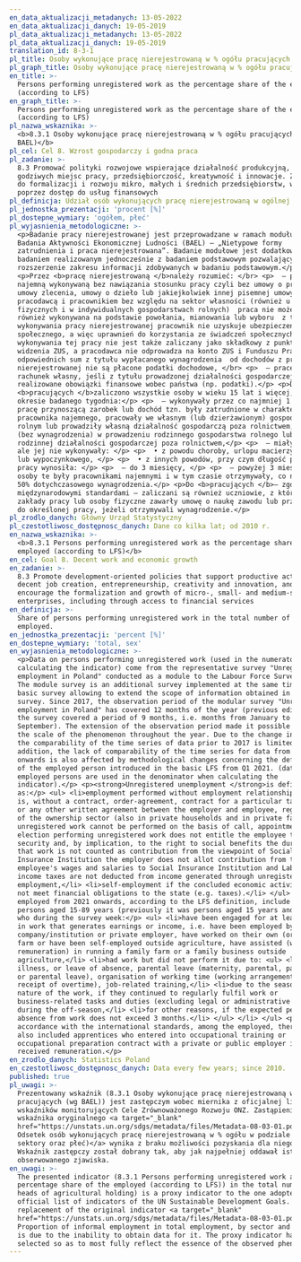```yaml
---
en_data_aktualizacji_metadanych: 13-05-2022
en_data_aktualizacji_danych: 19-05-2019
pl_data_aktualizacji_metadanych: 13-05-2022
pl_data_aktualizacji_danych: 19-05-2019
translation_id: 8-3-1
pl_title: Osoby wykonujące pracę nierejestrowaną w % ogółu pracujących (wg BAEL)
pl_graph_title: Osoby wykonujące pracę nierejestrowaną w % ogółu pracujących (wg BAEL)
en_title: >-
  Persons performing unregistered work as the percentage share of the employed
  (according to LFS)
en_graph_title: >-
  Persons performing unregistered work as the percentage share of the employed
  (according to LFS)
pl_nazwa_wskaznika: >-
  <b>8.3.1 Osoby wykonujące pracę nierejestrowaną w % ogółu pracujących (wg
  BAEL)</b>
pl_cel: Cel 8. Wzrost gospodarczy i godna praca
pl_zadanie: >-
  8.3 Promować polityki rozwojowe wspierające działalność produkcyjną, tworzenie
  godziwych miejsc pracy, przedsiębiorczość, kreatywność i innowacje. Zachęcać
  do formalizacji i rozwoju mikro, małych i średnich przedsiębiorstw, w tym
  poprzez dostęp do usług finansowych
pl_definicja: Udział osób wykonujących pracę nierejestrowaną w ogólnej liczbie pracujących.
pl_jednostka_prezentacji: 'procent [%]'
pl_dostepne_wymiary: 'ogółem, płeć'
pl_wyjasnienia_metodologiczne: >-
  <p>Badanie pracy nierejestrowanej jest przeprowadzane w ramach modułu do
  Badania Aktywności Ekonomicznej Ludności (BAEL) – „Nietypowe formy
  zatrudnienia i praca nierejestrowana”. Badanie modułowe jest dodatkowym
  badaniem realizowanym jednocześnie z badaniem podstawowym pozwalającym na
  rozszerzenie zakresu informacji zdobywanych w badaniu podstawowym.</p>
  <p>Przez <b>pracę nierejestrowaną </b>należy rozumieć: </br> <p>  – pracę
  najemną wykonywaną bez nawiązania stosunku pracy czyli bez umowy o pracę, bez
  umowy zlecenia, umowy o dzieło lub jakiejkolwiek innej pisemnej umowy pomiędzy
  pracodawcą i pracownikiem bez względu na sektor własności (również u osób
  fizycznych i w indywidualnych gospodarstwach rolnych)  praca nie może być
  również wykonywana na podstawie powołania, mianowania lub wyboru  z tytułu
  wykonywania pracy nierejestrowanej pracownik nie uzyskuje ubezpieczenia
  społecznego, a więc uprawnień do korzystania ze świadczeń społecznych  okres
  wykonywania tej pracy nie jest także zaliczany jako składkowy z punktu
  widzenia ZUS, a pracodawca nie odprowadza na konto ZUS i Funduszu Pracy
  odpowiednich sum z tytułu wypłacanego wynagrodzenia  od dochodów z pracy
  nierejestrowanej nie są płacone podatki dochodowe, </br> <p>  – pracę na
  rachunek własny, jeśli z tytułu prowadzonej działalności gospodarczej nie są
  realizowane obowiązki finansowe wobec państwa (np. podatki).</p> <p>Do
  <b>pracujących </b>zaliczono wszystkie osoby w wieku 15 lat i więcej, które w
  okresie badanego tygodnia:</p> <p>  – wykonywały przez co najmniej 1 godzinę
  pracę przynoszącą zarobek lub dochód tzn. były zatrudnione w charakterze
  pracownika najemnego, pracowały we własnym (lub dzierżawionym) gospodarstwie
  rolnym lub prowadziły własną działalność gospodarczą poza rolnictwem, pomagały
  (bez wynagrodzenia) w prowadzeniu rodzinnego gospodarstwa rolnego lub
  rodzinnej działalności gospodarczej poza rolnictwem,</p> <p>  – miały pracę,
  ale jej nie wykonywały: </p> <p>  • z powodu choroby, urlopu macierzyńskiego
  lub wypoczynkowego, </p> <p>  • z innych powodów, przy czym długość przerwy w
  pracy wynosiła: </p> <p>  – do 3 miesięcy, </p> <p>  – powyżej 3 miesięcy, ale
  osoby te były pracownikami najemnymi i w tym czasie otrzymywały, co najmniej
  50% dotychczasowego wynagrodzenia.</p> <p>Do <b>pracujących </b>– zgodnie z
  międzynarodowymi standardami – zaliczani są również uczniowie, z którymi
  zakłady pracy lub osoby fizyczne zawarły umowę o naukę zawodu lub przyuczenie
  do określonej pracy, jeżeli otrzymywali wynagrodzenie.</p>
pl_zrodlo_danych: Główny Urząd Statystyczny
pl_czestotliwosc_dostępnosc_danych: Dane co kilka lat; od 2010 r.
en_nazwa_wskaznika: >-
  <b>8.3.1 Persons performing unregistered work as the percentage share of the
  employed (according to LFS)</b>
en_cel: Goal 8. Decent work and economic growth
en_zadanie: >-
  8.3 Promote development-oriented policies that support productive activities,
  decent job creation, entrepreneurship, creativity and innovation, and
  encourage the formalization and growth of micro-, small- and medium-sized
  enterprises, including through access to financial services
en_definicja: >-
  Share of persons performing unregistered work in the total number of the
  employed.
en_jednostka_prezentacji: 'percent [%]'
en_dostepne_wymiary: 'total, sex'
en_wyjasnienia_metodologiczne: >-
  <p>Data on persons performing unregistered work (used in the numerator when
  calculating the indicator) come from the representative survey "Unregistered
  employment in Poland" conducted as a module to the Labour Force Survey (LFS).
  The module survey is an additional survey implemented at the same time as the
  basic survey allowing to extend the scope of information obtained in the basic
  survey. Since 2017, the observation period of the modular survey "Unregistered
  employment in Poland" has covered 12 months of the year (previous editions of
  the survey covered a period of 9 months, i.e. months from January to
  September). The extension of the observation period made it possible to assess
  the scale of the phenomenon throughout the year. Due to the change introduced,
  the comparability of the time series of data prior to 2017 is limited. In
  addition, the lack of comparability of the time series for data from 2022
  onwards is also affected by methodological changes concerning the definition
  of the employed person introduced in the basic LFS from Q1 2021. (data on
  employed persons are used in the denominator when calculating the
  indicator).</p> <p><strong>Unregistered unemployment </strong>is defined
  as:</p> <ul> <li>employment performed without employment relationship, that
  is, without a contract, order-agreement, contract for a particular task/work
  or any other written agreement between the employer and employee, regardless
  of the ownership sector (also in private households and in private farms)
  unregistered work cannot be performed on the basis of call, appointment, or
  election performing unregistered work does not entitle the employee to social
  security and, by implication, to the right to social benefits the duration of
  that work is not counted as contribution from the viewpoint of Social
  Insurance Institution the employer does not allot contribution from the
  employee's wages and salaries to Social Insurance Institution and Labour Found
  income taxes are not deducted from income generated through unregistered
  employment,</li> <li>self-employment if the concluded economic activity does
  not meet financial obligations to the state (e.g. taxes).</li> </ul> <p>The
  employed from 2021 onwards, according to the LFS definition, include all
  persons aged 15-89 years (previously it was persons aged 15 years and over)
  who during the survey week:</p> <ul> <li>have been engaged for at least 1 hour
  in work that generates earnings or income, i.e. have been employed by a public
  company/institution or private employer, have worked on their own (or leased)
  farm or have been self-employed outside agriculture, have assisted (without
  remuneration) in running a family farm or a family business outside
  agriculture,</li> <li>had work but did not perform it due to: <ul> <li>due to
  illness, or leave of absence, parental leave (maternity, parental, paternity
  or parental leave), organisation of working time (working arrangements or
  receipt of overtime), job-related training,</li> <li>due to the seasonal
  nature of the work, if they continued to regularly fulfil work or
  business-related tasks and duties (excluding legal or administrative duties)
  during the off-season,</li> <li>for other reasons, if the expected period of
  absence from work does not exceed 3 months.</li> </ul> </li> </ul> <p>In
  accordance with the international standards, among the employed, there are
  also included apprentices who entered into occupational training or
  occupational preparation contract with a private or public employer if they
  received remuneration.</p>
en_zrodlo_danych: Statistics Poland
en_czestotliwosc_dostępnosc_danych: Data every few years; since 2010.
published: true
pl_uwagi: >-
  Prezentowany wskaźnik (8.3.1 Osoby wykonujące pracę nierejestrowaną w % ogółu
  pracujących (wg BAEL)) jest zastępczym wobec miernika z oficjalnej listy
  wskaźników monitorujących Cele Zrównoważonego Rozwoju ONZ. Zastąpienie
  wskaźnika oryginalnego <a target="_blank"
  href="https://unstats.un.org/sdgs/metadata/files/Metadata-08-03-01.pdf">(8.3.1
  Odsetek osób wykonujących pracę nierejestrowaną w % ogółu w podziale na:
  sektory oraz płeć)</a> wynika z braku możliwości pozyskania dla niego danych.
  Wskaźnik zastępczy został dobrany tak, aby jak najpełniej oddawał istotę
  obserwowanego zjawiska.
en_uwagi: >-
  The presented indicator (8.3.1 Persons performing unregistered work as the
  percentage share of the employed (according to LFS)) in the total number of
  heads of agricultural holding) is a proxy indicator to the one adopted in the
  official list of indicators of the UN Sustainable Development Goals. The
  replacement of the original indicator <a target="_blank"
  href="https://unstats.un.org/sdgs/metadata/files/Metadata-08-03-01.pdf">(8.3.1
  Proportion of informal employment in total employment, by sector and sex)</a>
  is due to the inability to obtain data for it. The proxy indicator has been
  selected so as to most fully reflect the essence of the observed phenomenon.
---
```

